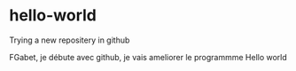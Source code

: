 # hello-world
Trying a new repositery in github

FGabet, je  débute avec github, je vais ameliorer le programmme Hello world
